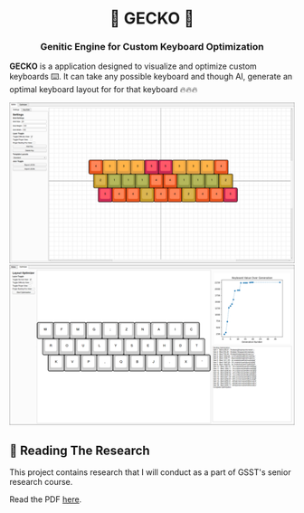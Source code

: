 <h1 align="center">🦎 GECKO 🦎</h1>
<h3 align="center">Genitic Engine for Custom Keyboard Optimization</h3>

**GECKO** is a application designed to visualize and optimize custom keyboards ⌨️. It can take any possible keyboard and though AI, generate an optimal keyboard layout for for that keyboard 🔥🔥🔥

![Screenshot](docs/screenshot1.png)
![Screenshot](docs/screenshot2.png)

## 📓 Reading The Research

This project contains research that I will conduct as a part of GSST's senior research course.

Read the PDF <a href="https://joshuamarkle.github.io/research-project/research.pdf" target="_blank">here</a>.
